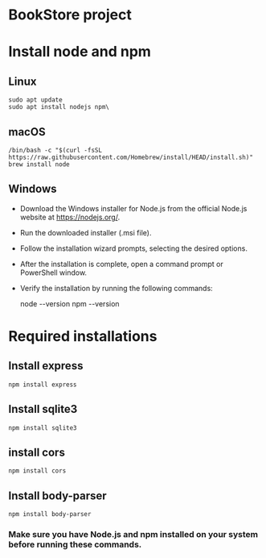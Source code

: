 # BookStore project

# Install node and npm

## Linux

    sudo apt update
    sudo apt install nodejs npm\

## macOS

    /bin/bash -c "$(curl -fsSL https://raw.githubusercontent.com/Homebrew/install/HEAD/install.sh)"
    brew install node

## Windows

- Download the Windows installer for Node.js from the official Node.js website at https://nodejs.org/.
- Run the downloaded installer (.msi file).
- Follow the installation wizard prompts, selecting the desired options.
- After the installation is complete, open a command prompt or PowerShell window.
- Verify the installation by running the following commands:

    node --version
    npm --version

 

# Required installations

## Install express

    npm install express

## Install sqlite3

    npm install sqlite3

## install cors

    npm install cors

## Install body-parser

    npm install body-parser

### Make sure you have Node.js and npm installed on your system before running these commands.
